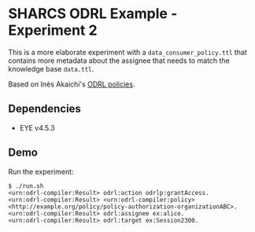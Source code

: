 # SHARCS ODRL Example - Experiment 2

This is a more elaborate experiment with a `data_consumer_policy.ttl` that contains more metadata about the assignee that needs to match the knowledge base `data.ttl`.

Based on Inès Akaichi's [ODRL policies](https://github.com/Ines-Akaichi/SHARCS-Use-Case/tree/2f4793e995e098b4241faa2f6af8d3541efab03b).

## Dependencies

- EYE v4.5.3

## Demo

Run the experiment:

```
$ ./run.sh
<urn:odrl-compiler:Result> odrl:action odrlp:grantAccess.
<urn:odrl-compiler:Result> <urn:odrl-compiler:policy> <http://example.org/policy/policy-authorization-organizationABC>.
<urn:odrl-compiler:Result> odrl:assignee ex:alice.
<urn:odrl-compiler:Result> odrl:target ex:Session2300.
```
